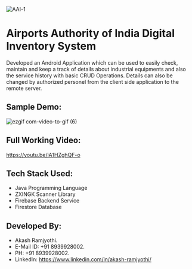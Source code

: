 ![AAI-1](https://user-images.githubusercontent.com/54114888/116945692-f1b1d480-ac95-11eb-894e-dbd598514dbc.jpg)

# Airports Authority of India Digital Inventory System
Developed an Android Application which can be used to easily check, maintain and keep a track of details about industrial equipments and also the service history with basic CRUD Operations. Details can also be changed by authorized personel from the client side application to the remote server.

## Sample Demo:
![ezgif com-video-to-gif (6)](https://user-images.githubusercontent.com/54114888/87482761-b8996c80-c64f-11ea-81db-8b4ae92fb1a8.gif)

## Full Working Video:
https://youtu.be/iA1HZghQF-o

## Tech Stack Used:
- Java Programming Language
- ZXINGK Scanner Library
- Firebase Backend Service
- Firestore Database

## Developed By:
- Akash Ramjyothi.
- E-Mail ID: +91 8939928002.
- PH: +91 8939928002.
- LinkedIn: https://www.linkedin.com/in/akash-ramjyothi/ 

